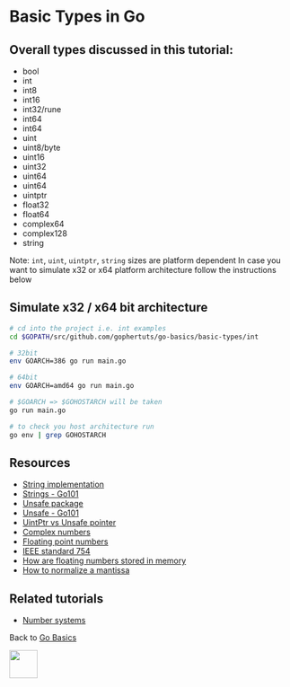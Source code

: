# Basic Types in Go

## Overall types discussed in this tutorial:

- bool
- int
- int8
- int16
- int32/rune
- int64
- int64
- uint
- uint8/byte
- uint16
- uint32
- uint64
- uint64
- uintptr
- float32
- float64
- complex64
- complex128
- string

Note: `int`, `uint`, `uintptr`, `string` sizes are platform dependent
In case you want to simulate x32 or x64 platform architecture
follow the instructions below

## Simulate x32 / x64 bit architecture

```bash
# cd into the project i.e. int examples
cd $GOPATH/src/github.com/gophertuts/go-basics/basic-types/int

# 32bit
env GOARCH=386 go run main.go

# 64bit
env GOARCH=amd64 go run main.go

# $GOARCH => $GOHOSTARCH will be taken
go run main.go

# to check you host architecture run
go env | grep GOHOSTARCH
```

## Resources

- [String implementation](https://github.com/golang/go/blob/master/src/runtime/string.go)
- [Strings - Go101](https://go101.org/article/string.html)
- [Unsafe package](https://golang.org/pkg/unsafe/)
- [Unsafe - Go101](https://go101.org/article/unsafe.html)
- [UintPtr vs Unsafe pointer](https://utcc.utoronto.ca/~cks/space/blog/programming/GoUintptrVsUnsafePointer)
- [Complex numbers](https://en.wikipedia.org/wiki/Complex_number)
- [Floating point numbers](https://docs.oracle.com/cd/E19957-01/806-3568/ncg_goldberg.html)
- [IEEE standard 754](https://www.geeksforgeeks.org/ieee-standard-754-floating-point-numbers/)
- [How are floating numbers stored in memory](https://stackoverflow.com/questions/7644699/how-are-floating-point-numbers-stored-in-memory)
- [How to normalize a mantissa](https://stackoverflow.com/questions/28800565/how-to-normalize-a-mantissa)


## Related tutorials
- [Number systems](https://github.com/gophertuts/go-basics/blob/master/number-systems)

Back to
[Go Basics](https://github.com/gophertuts/go-basics)

<img src="https://github.com/gophertuts/go-basics/raw/master/gophertuts.svg?sanitize=true" width="50px"/>